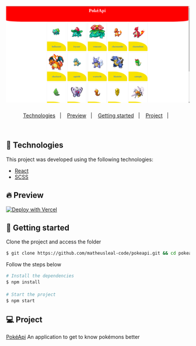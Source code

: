 <h1 align="center">
    <img alt="PokeApi" title="PokeAPi" src="./pokeapi.png" />
</h1>

<p align="center">
  <a href="#-technologies">Technologies</a>&nbsp;&nbsp;&nbsp;|&nbsp;&nbsp;&nbsp;
  <a href="#-preview">Preview</a>&nbsp;&nbsp;&nbsp;|&nbsp;&nbsp;&nbsp;
  <a href="#-layout">Getting started</a>&nbsp;&nbsp;&nbsp;|&nbsp;&nbsp;&nbsp;
  <a href="#-project">Project</a>&nbsp;&nbsp;&nbsp;|&nbsp;&nbsp;&nbsp;
</p>
<br>

## 🧪 Technologies

This project was developed using the following technologies:

- [React](https://reactjs.org)
- [SCSS](https://sass-lang.com)

## 🔥 Preview

[![Deploy with Vercel](https://vercel.com/button)](https://apipokemon-2v1bbtiqx-matheusleal-code.vercel.app/)

## 🚀 Getting started

Clone the project and access the folder

```bash
$ git clone https://github.com/matheusleal-code/pokeapi.git && cd pokeapi
```

Follow the steps below

```bash
# Install the dependencies
$ npm install

# Start the project
$ npm start
```

## 💻 Project

[PokéApi](https://apipokemon-2v1bbtiqx-matheusleal-code.vercel.app/) An application to get to know pokémons better
